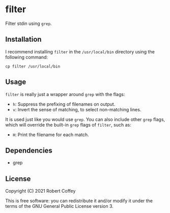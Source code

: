 filter
======

Filter stdin using `grep`.


Installation
------------

I recommend installing `filter` in the `/usr/local/bin` directory using the
following command:

    cp filter /usr/local/bin


Usage
-----

`filter` is really just a wrapper around `grep` with the flags:
- `h`: Suppress the prefixing of filenames on output.
- `v`: Invert the sense of matching, to select non-matching lines.

It is used just like you would use `grep`. You can also include other `grep`
flags, which will override the built-in `grep` flags of `filter`, such as:
- `H`: Print the filename for each match.


Dependencies
------------
- grep


License
-------

Copyright (C) 2021 Robert Coffey

This is free software: you can redistribute it and/or modify it under the terms
of the GNU General Public License version 3.

